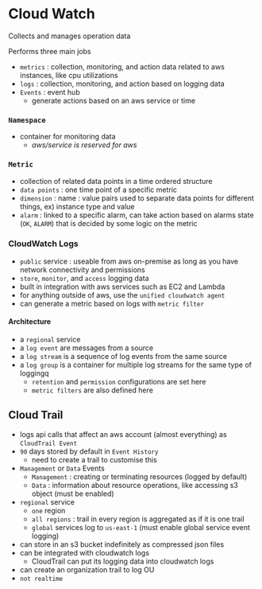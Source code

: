 # Cloud Watch

Collects and manages operation data

Performs three main jobs
- `metrics` : collection, monitoring, and action data related to aws instances, like cpu utilizations
- `logs` : collection, monitoring, and action based on logging data
- `Events` : event hub
  - generate actions based on an aws service or time

### `Namespace`
- container for monitoring data
  - *aws/service is reserved for aws*

### `Metric`
- collection of related data points in a time ordered structure
- `data points` : one time point of a specific metric
- `dimension` : name : value pairs used to separate data points for different things, ex) instance type and value
- `alarm` : linked to a specific alarm, can take action based on alarms state (`OK`, `ALARM`) that is decided by some logic on the metric

### CloudWatch Logs
- `public` service : useable from aws on-premise as long as you have network connectivity and permissions
- `store`, `monitor`, and `access` logging data
- built in integration with aws services such as EC2 and Lambda
- for anything outside of aws, use the `unified cloudwatch agent`
- can generate a metric based on logs with `metric filter`

#### Architecture
- a `regional` service
- a `log event` are messages from a source
- a `log stream` is a sequence of log events from the same source
- a `log group` is a container for multiple log streams for the same type of loggingq
  - `retention` and `permission` configurations are set here
  - `metric filters` are also defined here

## Cloud Trail
- logs api calls that affect an aws account (almost everything) as `CloudTrail Event`
- `90` days stored by default in `Event History`
  - need to create a trail to customise this
- `Management` or `Data` Events
  - `Management` : creating or terminating resources (logged by default)
  - `Data` : information about resource operations, like accessing s3 object (must be enabled)
- `regional` service
  - `one` region
  - `all regions` : trail in every region is aggregated as if it is one trail
  - `global` services log to `us-east-1` (must enable global service event logging)
- can store in an s3 bucket indefinitely as compressed json files
- can be integrated with cloudwatch logs
  - CloudTrail can put its logging data into cloudwatch logs
- can create an organization trail to log OU
- `not realtime`